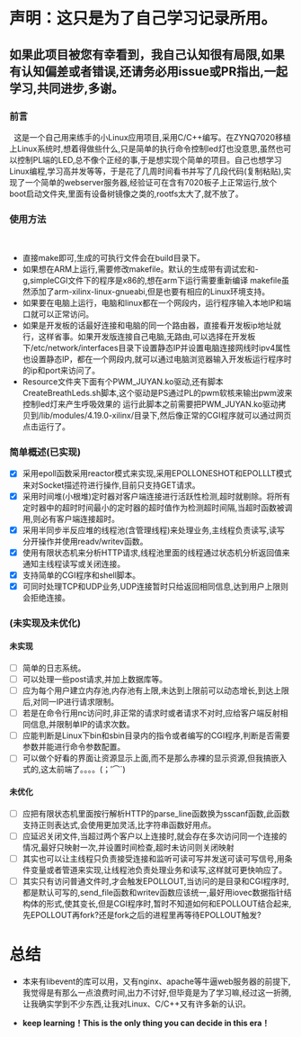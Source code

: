 # 声明：这只是为了自己学习记录所用。
## 如果此项目被您有幸看到，我自己认知很有局限,如果有认知偏差或者错误,还请务必用issue或PR指出,一起学习,共同进步,多谢。

### 前言
&nbsp;&nbsp;这是一个自己用来练手的小Linux应用项目,采用C/C++编写。在ZYNQ7020移植上Linux系统时,想着得做些什么,只是简单的执行命令控制led灯也没意思,虽然也可以控制PL端的LED,总不像个正经的事,于是想实现个简单的项目。自己也想学习Linux编程,学习高并发等等，于是花了几周时间看书并写了几段代码(复制粘贴),实现了一个简单的webserver服务器,经验证可在含有7020板子上正常运行,放个boot启动文件夹,里面有设备树镜像之类的,rootfs太大了,就不放了。
### 使用方法
&nbsp;&nbsp;
- 直接make即可,生成的可执行文件会在build目录下。
- 如果想在ARM上运行,需要修改makefile。默认的生成带有调试宏和-g,simpleCGI文件下的程序是x86的,想在arm下运行需要重新编译  makefile虽然添加了arm-xilinx-linux-gnueabi,但是也要有相应的Linux环境支持。
- 如果要在电脑上运行，电脑和linux都在一个网段内，运行程序输入本地IP和端口就可以正常访问。
- 如果是开发板的话最好连接和电脑的同一个路由器，直接看开发板ip地址就行，这样省事。如果开发版连接自己电脑,无路由,可以选择在开发板下/etc/network/interfaces目录下设置静态IP并设置电脑连接网线时ipv4属性也设置静态IP，都在一个网段内,就可以通过电脑浏览器输入开发板运行程序时的ip和port来访问了。
- Resource文件夹下面有个PWM_JUYAN.ko驱动,还有脚本CreateBreathLeds.sh脚本,这个驱动是PS通过PL的pwm软核来输出pwm波来控制led灯来产生呼吸效果的
运行此脚本之前需要把PWM_JUYAN.ko驱动拷贝到/lib/modules/4.19.0-xilinx/目录下,然后像正常的CGI程序就可以通过网页点击运行了。
### 简单概述(已实现)
- [x] 采用epoll函数采用reactor模式来实现,采用EPOLLONESHOT和EPOLLLT模式来对Socket描述符进行操作,目前只支持GET请求。
- [x] 采用时间堆(小根堆)定时器对客户端连接进行活跃性检测,超时就剔除。将所有定时器中的超时时间最小的定时器的超时值作为检测超时间隔,当超时函数被调用,则必有客户端连接超时。
- [x] 采用半同步半反应堆的线程池(含管理线程)来处理业务,主线程负责读写,读写分开操作并使用readv/writev函数。
- [x] 使用有限状态机来分析HTTP请求,线程池里面的线程通过状态机分析返回值来通知主线程读写或关闭连接。
- [x] 支持简单的CGI程序和shell脚本。
- [x] 可同时处理TCP和UDP业务,UDP连接暂时只给返回相同信息,达到用户上限则会拒绝连接。
### (未实现及未优化)
#### 未实现
- [ ] 简单的日志系统。
- [ ] 可以处理一些post请求,并加上数据库等。
- [ ] 应为每个用户建立内存池,内存池有上限,未达到上限前可以动态增长,到达上限后,对同一IP进行请求限制。
- [ ] 若是在命令行用nc访问时,非正常的请求时或者请求不对时,应给客户端反射相同信息,并限制单IP的请求次数。
- [ ] 应能判断是Linux下bin和sbin目录内的指令或者编写的CGI程序,判断是否需要参数并能进行命令参数配置。
- [ ] 可以做个好看的界面让资源显示上面,而不是那么赤裸的显示资源,但我搞嵌入式的,这太前端了。。。。(；′⌒`)
#### 未优化
- [ ] 应把有限状态机里面按行解析HTTP的parse_line函数换为sscanf函数,此函数支持正则表达式,会使用更加灵活,比字符串函数好用点。
- [ ] 应延迟关闭文件,当超过两个客户以上连接时,就会存在多次访问同一个连接的情况,最好只映射一次,并设置时间检查,超时未访问则关闭映射
- [ ] 其实也可以让主线程只负责接受连接和监听可读可写并发送可读可写信号,用条件变量或者管道来实现,让线程池负责处理业务和读写,这样就可更快响应了。
- [ ] 其实只有访问普通文件时,才会触发EPOLLOUT,当访问的是目录和CGI程序时,都是默认可写的,send_file函数和writev函数应该统一,最好用iovec数据指针结构体的形式,使其变长,但是CGI程序时,暂时不知道如何和EPOLLOUT结合起来,先EPOLLOUT再fork?还是fork之后的进程里再等待EPOLLOUT触发?
# 总结
- 本来有libevent的库可以用，又有nginx、apache等牛逼web服务器的前提下,我觉得是有那么一点浪费时间,出力不讨好,但毕竟是为了学习嘛,经过这一折腾,让我确实学到不少东西,让我对Linux、C/C++又有许多新的认识。

- **keep learning！This is the only thing you can decide in this era！**








